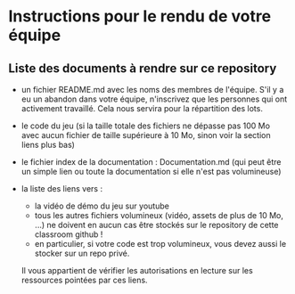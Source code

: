 # Instructions pour le rendu de votre équipe

## Liste des documents à rendre sur ce repository

  - un fichier README.md avec les noms des membres de l'équipe. S'il y a eu un abandon dans votre équipe, n'inscrivez que les personnes qui ont activement travaillé. Cela nous servira pour la répartition des lots.
  
  - le code du jeu (si la taille totale des fichiers ne dépasse pas 100 Mo avec aucun fichier de taille supérieure à 10 Mo, sinon voir la section liens plus bas)
  
  - le fichier index de la documentation : Documentation.md (qui peut être un simple lien ou toute la documentation si elle n'est pas volumineuse)
  
  - la liste des liens vers :
  
      - la vidéo de démo du jeu sur youtube
      - tous les autres fichiers volumineux (vidéo, assets de plus de 10 Mo, ...) ne doivent en aucun cas être stockés sur le repository de cette classroom github !
      - en particulier, si votre code est trop volumineux, vous devez aussi le stocker sur un repo privé.
      
     Il vous appartient de vérifier les autorisations en lecture sur les ressources pointées par ces liens.


